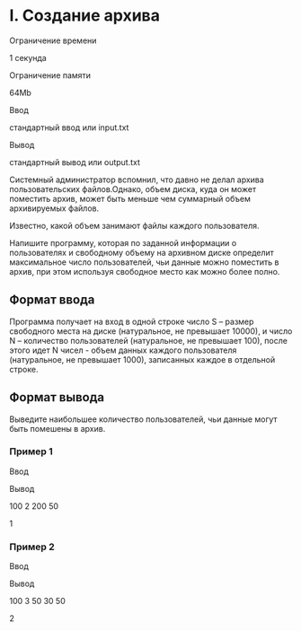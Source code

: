 I. Создание архива
==================

Ограничение времени

1 секунда

Ограничение памяти

64Mb

Ввод

стандартный ввод или input.txt

Вывод

стандартный вывод или output.txt

Системный администратор вспомнил, что давно не делал архива пользовательских файлов.Однако, объем диска, куда он может поместить архив, может быть меньше чем суммарный объем архивируемых файлов.

Известно, какой объем занимают файлы каждого пользователя.

Напишите программу, которая по заданной информации о пользователях и свободному объему на архивном диске определит максимальное число пользователей, чьи данные можно поместить в архив, при этом используя свободное место как можно более полно.

Формат ввода
------------

Программа получает на вход в одной строке число S – размер свободного места на диске (натуральное, не превышает 10000), и число N – количество пользователей (натуральное, не превышает 100), после этого идет N чисел - объем данных каждого пользователя (натуральное, не превышает 1000), записанных каждое в отдельной строке.

Формат вывода
-------------

Выведите наибольшее количество пользователей, чьи данные могут быть помешены в архив.

### Пример 1

Ввод

Вывод

100 2
200
50

1

### Пример 2

Ввод

Вывод

100 3
50
30
50

2